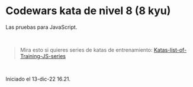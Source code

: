 # Codewars kata de nivel 8 (8 kyu)

Las pruebas para JavaScript.

<br>

> Mira esto si quieres series de katas de entrenamiento:
> [Katas-list-of-Training-JS-series](https://github.com/myjinxin2015/Katas-list-of-Training-JS-series)


<br>

Iniciado el 13-dic-22 16.21.


